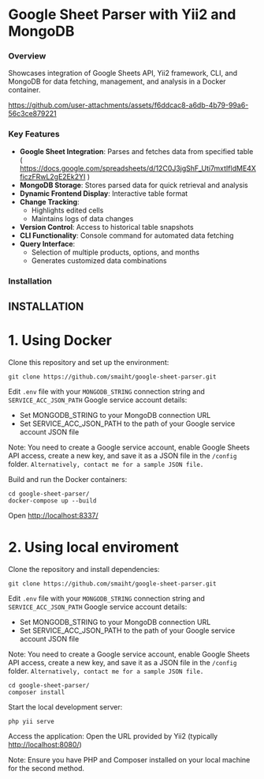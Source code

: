 # Google Sheet Parser with Yii2 and MongoDB

### Overview
Showcases integration of Google Sheets API, Yii2 framework, CLI, and MongoDB for data fetching, management, and analysis in a Docker container.

https://github.com/user-attachments/assets/f6ddcac8-a6db-4b79-99a6-56c3ce879221

### Key Features
- **Google Sheet Integration**: Parses and fetches data from specified table ( https://docs.google.com/spreadsheets/d/12C0J3jgShF_Uti7mxtIfldME4XficzFRwL2gE2Ek2YI )
- **MongoDB Storage**: Stores parsed data for quick retrieval and analysis
- **Dynamic Frontend Display**: Interactive table format
- **Change Tracking**: 
  - Highlights edited cells
  - Maintains logs of data changes
- **Version Control**: Access to historical table snapshots
- **CLI Functionality**: Console command for automated data fetching
- **Query Interface**:
  - Selection of multiple products, options, and months
  - Generates customized data combinations


### Installation

INSTALLATION
------------

# 1. Using Docker

Clone this repository and set up the environment:
~~~
git clone https://github.com/smaiht/google-sheet-parser.git
~~~
Edit `.env` file with your `MONGODB_STRING` connection string and `SERVICE_ACC_JSON_PATH` Google service account details:
- Set MONGODB_STRING to your MongoDB connection URL
- Set SERVICE_ACC_JSON_PATH to the path of your Google service account JSON file

Note: You need to create a Google service account, enable Google Sheets API access,
create a new key, and save it as a JSON file in the `/config` folder.
`Alternatively, contact me for a sample JSON file.`

Build and run the Docker containers:
~~~
cd google-sheet-parser/
docker-compose up --build
~~~
Open [http://localhost:8337/](http://localhost:8337/)


# 2. Using local enviroment

Clone the repository and install dependencies:
~~~
git clone https://github.com/smaiht/google-sheet-parser.git
~~~
Edit `.env` file with your `MONGODB_STRING` connection string and `SERVICE_ACC_JSON_PATH` Google service account details:
- Set MONGODB_STRING to your MongoDB connection URL
- Set SERVICE_ACC_JSON_PATH to the path of your Google service account JSON file

Note: You need to create a Google service account, enable Google Sheets API access,
create a new key, and save it as a JSON file in the `/config` folder.
`Alternatively, contact me for a sample JSON file.`
~~~
cd google-sheet-parser/
composer install
~~~
Start the local development server:
~~~
php yii serve
~~~
Access the application:
Open the URL provided by Yii2 (typically [http://localhost:8080/](http://localhost:8080/))

Note: Ensure you have PHP and Composer installed on your local machine for the second method.

